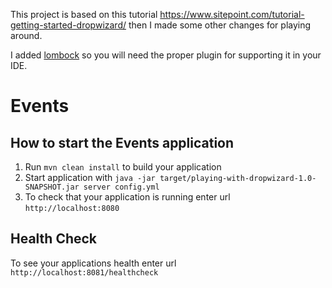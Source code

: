 This project is based on this tutorial https://www.sitepoint.com/tutorial-getting-started-dropwizard/ then I made some other changes for playing around.

I added [lombock](https://projectlombok.org/) so you will need the proper plugin for supporting it in your IDE.

# Events

How to start the Events application
---

1. Run `mvn clean install` to build your application
1. Start application with `java -jar target/playing-with-dropwizard-1.0-SNAPSHOT.jar server config.yml`
1. To check that your application is running enter url `http://localhost:8080`

Health Check
---

To see your applications health enter url `http://localhost:8081/healthcheck`

